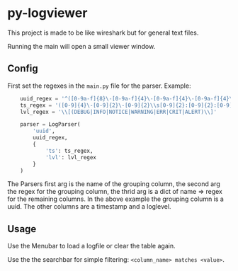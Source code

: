 # py-logviewer

This project is made to be like wireshark but for general text files.

Running the main will open a small viewer window.

## Config

First set the regexes in the `main.py` file for the parser. Example:
```python
    uuid_regex = '^([0-9a-f]{8}\-[0-9a-f]{4}\-[0-9a-f]{4}\-[0-9a-f]{4}\-[0-9a-f]{12})'
    ts_regex = '([0-9]{4}\-[0-9]{2}\-[0-9]{2}\\s[0-9]{2}:[0-9]{2}:[0-9]{2}\\.[0-9]{6})'
    lvl_regex = '\\[(DEBUG|INFO|NOTICE|WARNING|ERR|CRIT|ALERT)\\]'

    parser = LogParser(
        'uuid',
        uuid_regex,
        {
            'ts': ts_regex,
            'lvl': lvl_regex
        }
    )
```

The Parsers first arg is the name of the grouping column, the second arg the regex for the grouping column, the thrid arg is a dict of name => regex for the remaining columns. In the above example the grouping column is a uuid. The other columns are a timestamp and a loglevel.

## Usage

Use the Menubar to load a logfile or clear the table again.

Use the the searchbar for simple filtering: `<column_name> matches <value>`.
